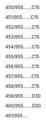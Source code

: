 450/955.......C15 


451/955.......C15 


452/955.......C15 


453/955.......C15 


454/955.......C15 


455/955.......C15 


456/955.......C15 


457/955.......C15 


458/955.......C15 


459/955.......D30 


460/955.......D30 


461/955.... 

